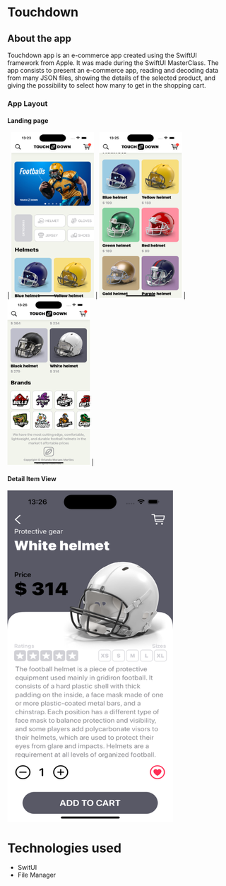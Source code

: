# Touchdown

## About the app

Touchdown app is an e-commerce app created using the SwiftUI framework from Apple. It was made during the SwiftUI MasterClass. The app consists to present an e-commerce app, reading and decoding data from many JSON files, showing the details of the selected product, and giving the possibility to select how many to get in the shopping cart.

### App Layout

#### Landing page

| <img src="https://github.com/og1421/Touchdown/blob/main/Images/landingView.png"
height="375" width="187"> | <img src="https://github.com/og1421/Touchdown/blob/main/Images/ladingView2.png"
height="375" width="187"> | <img src="https://github.com/og1421/Touchdown/blob/main/Images/ladingView3.png" 
height="375" width="187"> | 

#### Detail Item View

<img src="https://github.com/og1421/Touchdown/blob/main/Images/detailItemView.png" 
height="750" width="375">

# Technologies used
- SwitUI 
- File Manager
